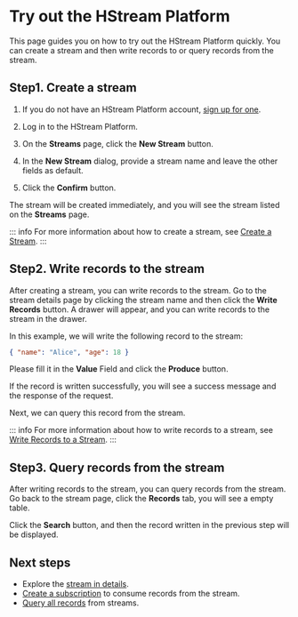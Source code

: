 # Try out the HStream Platform

This page guides you on how to try out the HStream Platform quickly.
You can create a stream and then write records to or query records from the stream.

## Step1. Create a stream

1. If you do not have an HStream Platform account, [sign up for one](./apply-for-a-trial.md).

2. Log in to the HStream Platform.

3. On the **Streams** page, click the **New Stream** button.

4. In the **New Stream** dialog, provide a stream name and leave the other fields as default.

5. Click the **Confirm** button.

The stream will be created immediately, and you will see the stream listed on the **Streams** page.

::: info
For more information about how to create a stream, see [Create a Stream](../manage-streams/create-a-stream.md).
:::

## Step2. Write records to the stream

After creating a stream, you can write records to the stream. Go to the stream details page by clicking the stream name and
then click the **Write Records** button.
A drawer will appear, and you can write records to the stream in the drawer.

In this example, we will write the following record to the stream:

```json
{ "name": "Alice", "age": 18 }
```

Please fill it in the **Value** Field and click the **Produce** button.

If the record is written successfully, you will see a success message and the response
of the request.

Next, we can query this record from the stream.

::: info
For more information about how to write records to a stream, see [Write Records to a Stream](../manage-streams/write-records-to-a-stream.md).
:::

## Step3. Query records from the stream

After writing records to the stream, you can query records from the stream. Go back
to the stream page, click the **Records** tab, you will see a empty table.

Click the **Search** button, and then the record written in the previous step will be displayed.

## Next steps

- Explore the [stream in details](../manage-streams/stream-details.md).
- [Create a subscription](../manage-subscriptions/create-a-subscription.md) to consume records from the stream.
- [Query all records](../data-query/query-records.md) from streams.
